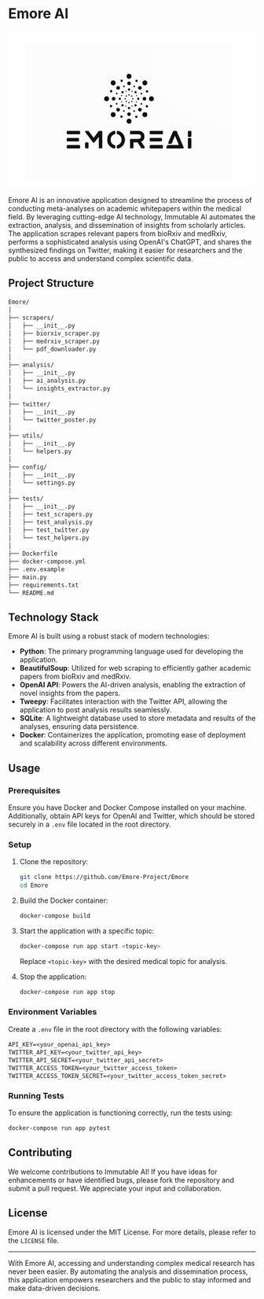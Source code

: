# Emore AI

![Emore](Emore.jpg)

Emore AI is an innovative application designed to streamline the process of conducting meta-analyses on academic whitepapers within the medical field. By leveraging cutting-edge AI technology, Immutable AI automates the extraction, analysis, and dissemination of insights from scholarly articles. The application scrapes relevant papers from bioRxiv and medRxiv, performs a sophisticated analysis using OpenAI's ChatGPT, and shares the synthesized findings on Twitter, making it easier for researchers and the public to access and understand complex scientific data.

## Project Structure

```
Emore/
│
├── scrapers/
│   ├── __init__.py
│   ├── biorxiv_scraper.py
│   ├── medrxiv_scraper.py
│   └── pdf_downloader.py
│
├── analysis/
│   ├── __init__.py
│   ├── ai_analysis.py
│   └── insights_extractor.py
│
├── twitter/
│   ├── __init__.py
│   └── twitter_poster.py
│
├── utils/
│   ├── __init__.py
│   └── helpers.py
│
├── config/
│   ├── __init__.py
│   └── settings.py
│
├── tests/
│   ├── __init__.py
│   ├── test_scrapers.py
│   ├── test_analysis.py
│   ├── test_twitter.py
│   └── test_helpers.py
│
├── Dockerfile
├── docker-compose.yml
├── .env.example
├── main.py
├── requirements.txt
└── README.md
```

## Technology Stack

Emore AI is built using a robust stack of modern technologies:

- **Python**: The primary programming language used for developing the application.
- **BeautifulSoup**: Utilized for web scraping to efficiently gather academic papers from bioRxiv and medRxiv.
- **OpenAI API**: Powers the AI-driven analysis, enabling the extraction of novel insights from the papers.
- **Tweepy**: Facilitates interaction with the Twitter API, allowing the application to post analysis results seamlessly.
- **SQLite**: A lightweight database used to store metadata and results of the analyses, ensuring data persistence.
- **Docker**: Containerizes the application, promoting ease of deployment and scalability across different environments.

## Usage

### Prerequisites

Ensure you have Docker and Docker Compose installed on your machine. Additionally, obtain API keys for OpenAI and Twitter, which should be stored securely in a `.env` file located in the root directory.

### Setup

1. Clone the repository:
   ```bash
   git clone https://github.com/Emore-Project/Emore
   cd Emore
   ```

2. Build the Docker container:
   ```bash
   docker-compose build
   ```

3. Start the application with a specific topic:
   ```bash
   docker-compose run app start <topic-key>
   ```

   Replace `<topic-key>` with the desired medical topic for analysis.

4. Stop the application:
   ```bash
   docker-compose run app stop
   ```

### Environment Variables

Create a `.env` file in the root directory with the following variables:

```
API_KEY=<your_openai_api_key>
TWITTER_API_KEY=<your_twitter_api_key>
TWITTER_API_SECRET=<your_twitter_api_secret>
TWITTER_ACCESS_TOKEN=<your_twitter_access_token>
TWITTER_ACCESS_TOKEN_SECRET=<your_twitter_access_token_secret>
```

### Running Tests

To ensure the application is functioning correctly, run the tests using:

```bash
docker-compose run app pytest
```

## Contributing

We welcome contributions to Immutable AI! If you have ideas for enhancements or have identified bugs, please fork the repository and submit a pull request. We appreciate your input and collaboration.

## License

Emore AI is licensed under the MIT License. For more details, please refer to the `LICENSE` file.

---

With Emore AI, accessing and understanding complex medical research has never been easier. By automating the analysis and dissemination process, this application empowers researchers and the public to stay informed and make data-driven decisions.